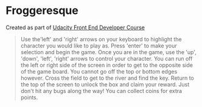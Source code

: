# Froggeresque

Created as part of [Udacity Front End Developer Course](https://www.udacity.com/course/front-end-web-developer-nanodegree--nd001)

> Use the'left' and 'right' arrows on your keyboard to highlight the character you would like to play as. 
Press 'enter' to make your selection and begin the game. Once you are in the game, use the 'up', 'down', 
'left', 'right' arrows to control your character. You can run off the left or right side of the screen 
in order to get to the opposite side of the game board. You cannot go off the top or bottom edges however.
Cross the field to get to the river and find the key. Return to the top of the screen to unlock the box
and claim your reward. Just don't hit any bugs along the way! You can collect coins for extra points.
